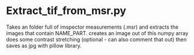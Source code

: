 # Extract_tif_from_msr.py
Takes an folder full of imspector measurements (.msr) and extracts the images that contain NAME_PART.
creates an image out of this numpy array
does some contrast stretching (optional - can also comment that out)
then saves as jpg with pillow library.
